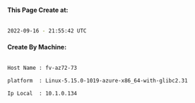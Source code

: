 
   
#### This Page Create at:

```bash

2022-09-16 - 21:55:42 UTC

```

#### Create By Machine:

```bash

Host Name : fv-az72-73

platform  : Linux-5.15.0-1019-azure-x86_64-with-glibc2.31

Ip Local  : 10.1.0.134

```

